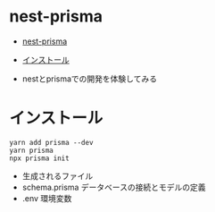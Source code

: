 # nest-prisma

- [nest-prisma](#nest-prisma)
- [インストール](#インストール)

- nestとprismaでの開発を体験してみる
  


# インストール
```shell
yarn add prisma --dev
yarn prisma
npx prisma init
```

- 生成されるファイル
- schema.prisma データベースの接続とモデルの定義
- .env 環境変数

